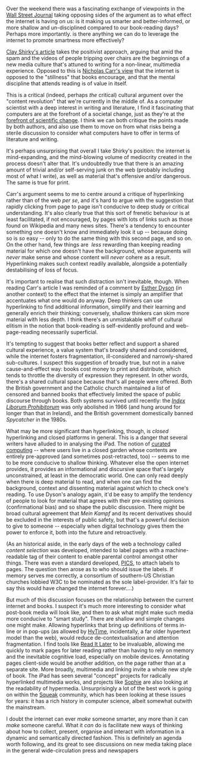 <html><body><p>Over the weekend there was a fascinating exchange of viewpoints in the <a href="http://europe.wsj.com/home-page">Wall Street Journal</a> taking opposing sides of the argument as to what effect the internet is having on us: is it making us smarter and better-informed, or more shallow and un-disciplined compared to our book-reading days? Perhaps more importantly. is there anything we can do to leverage the internet to promote smartness more effectively?

<!--more-->

<a href="http://online.wsj.com/article/SB10001424052748704025304575284973472694334.html">Clay Shirky's article</a> takes the positivist approach, arguing that amid the spam and the videos of people tripping over chairs are the beginnings of a new media culture that's attuned to writing for a non-linear, multimedia experience. Opposed to this is <a href="http://online.wsj.com/article/SB10001424052748704025304575284981644790098.html">Nicholas Carr's view</a> that the internet is opposed to the "stillness" that books encourage, and that the mental discipline that attends reading is of value in itself.

This is a critical (indeed, perhaps <em>the</em> critical) cultural argument over the "content revolution" that we're currently in the middle of. As a computer scientist with a deep interest in writing and literature, I find it fascinating that computers are at the forefront of a societal change, just as they're at the <a href="/2010/04/computer-microscope/">forefront of scientific change</a>. I think we can both critique the points made by both authors, and also use them to move on from what risks being a sterile discussion  to consider what computers have to offer in terms of literature and writing.

It's perhaps unsurprising that overall I take Shirky's position: the internet is mind-expanding, and the mind-blowing volume of mediocrity created in the process doesn't alter that. It's undoubtedly true that there is an amazing amount of trivial and/or  self-serving junk on the web (probably including most of what I write),  as well as material that's offensive and/or dangerous. The same is true for print.

Carr's argument seems to me to centre around a critique of hyperlinking rather than of the web <em>per se</em>, and it's hard to argue with the suggestion that rapidly clicking from page to page isn't conducive to deep study or critical understanding. It's also clearly true that this sort of frenetic behaviour is at least facilitated, if not encouraged, by pages with lots of links such as those found on Wikipedia and many news sites. There's a tendency to encounter something one doesn't know and immediately look it up -- because doing so is <em>so</em> easy -- only to do the same thing with this second page, and so on. On the other hand, few things are  <em>less</em> rewarding than keeping reading material for which one doesn't have the background, whose arguments will <em>never</em> make sense and whose content will <em>never</em> cohere as a result. Hyperlinking makes such context readily available, alongside a potentially destabilising of loss of focus.

It's important to realise that such distraction isn't inevitable, though. When reading Carr's article I was reminded of a comment by <a href="http://en.wikipedia.org/wiki/Esther_Dyson">Esther Dyson</a> (in another context) to the effect that the internet is simply an amplifier that accentuates what one would do anyway. Deep thinkers can use hyperlinking to find additional information, simplify and their learning and generally enrich their thinking; conversely, shallow thinkers can skim more material with less depth. I think there's an unmistakable whiff of cultural elitism in the notion  that book-reading is self-evidently profound and web-page-reading necessarily superficial.

It's tempting to suggest that books better reflect and support a shared cultural experience, a value system that's broadly shared and considered, while the internet fosters fragmentation, ill-considered and narrowly-shared sub-cultures. I suspect this suggestion of broadly true, but not in a naive cause-and-effect way: books cost money to print and distribute, which tends to throttle the diversity of expression they represent. In other words, there's a shared cultural space because that's all people were offered. Both the British government and the Catholic church maintained a list of censored and banned books that effectively limited the space of public discourse through books. Both systems survived until recently: the <em><a href="http://en.wikipedia.org/wiki/Index_Librorum_Prohibitorum">Index  Liborum Prohibitorum</a></em> was only abolished in 1966 (and hung around for longer than that in Ireland), and the British government domestically banned <em>Spycatcher</em> in the 1980s.

What may be more significant than hyperlinking, though, is <em>closed</em> hyperlinking and closed platforms in general. This is a danger that several writers have alluded to in analysing the iPad. The notion of<em> </em><a href="http://arstechnica.com/gadgets/news/2010/05/curated-computing-whats-next-for-devices-in-a-post-ipad-world.ars">curated computing</a> -- where users live in a closed garden whose contents are entirely pre-approved (and sometimes post-retracted, too) -- seems to me to be more conducive to shallow thinking. Whatever else the open internet provides, it provides an informational and discursive space that's largely unconstrained, at least in the democratic world. One can only read deeply when there is deep material to read, and when one can find the background, context and dissenting material against which to check one's reading. To use Dyson's analogy again, it'd be easy to amplify the tendency of people to look for material that agrees with their pre-existing opinions (confirmational bias) and so shape the public discussion. There might be broad cultural agreement that <em>Mein Kampf</em> and its recent derivatives should be excluded in the interests of public safety, but that's a powerful decision to give to someone -- especially when digital technology gives them the power to enforce it, both into the future and retroactively.<em></em><em></em>

(As an historical aside, in the early days of the web a technology called <em>content selection</em> was developed, intended to label pages with a machine-readable tag of their content to enable parental control amongst other things. There was even a standard developed, <a href="http://www.w3.org/PICS/">PICS</a>, to attach labels to pages. The question then arose as to who should issue the labels. If memory serves me correctly, a consortium of southern-US Christian churches lobbied W3C to be nominated as the sole label-provider. It's fair to say this would have changed the internet forever....)

But much of this discussion focuses on the relationship between the current internet and books. I suspect it's much more interesting to consider what post-book media will look like, and then to ask what might make such media more conducive to "smart study". There are shallow and simple changes one might make. Allowing hyperlinks that bring up definitions of terms in-line or in pop-ups (as allowed by <a href="http://www.hytime.org/">HyTime</a>, incidentally, a far older hypertext model than the web), would reduce de-contextualisation and attention fragmentation. I find tools like <a href="http://readitlaterlist.com/">Read It Later</a> to be invaluable, allowing me quickly to mark pages for later reading rather than having to rely on memory and the inevitable cognitive load, especially on mobile devices. Annotating pages client-side would be another addition, on the page rather than at a separate site. More broadly, multimedia and linking invite a whole new style of book. The iPad has seen several "concept" projects for radically hyperlinked multimedia works, and projects like <a href="http://www.sophieproject.org/">Sophie</a> are also looking at the readability of hypermedia. Unsurprisingly a lot of the best work is going on within the <a href="http://www.squeak.org">Squeak</a> community, which has been looking at these issues for years: it has a rich history in computer science, albeit somewhat outwith the mainstream.

I doubt the internet can ever <em>make</em> someone smarter, any more than it can <em>make</em> someone careful. What it <em>can</em> do is facilitate new ways of thinking about how to collect, present, organise and interact with information in a dynamic and semantically directed fashion. This is definitely an agenda worth following, and its great to see discussions on new media taking place in the general wide-circulation press and newspapers</p></body></html>